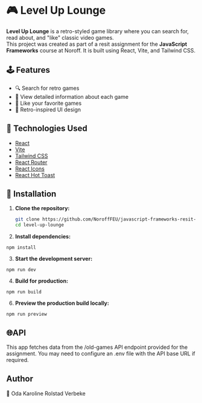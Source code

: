 # 🎮 Level Up Lounge

**Level Up Lounge** is a retro-styled game library where you can search for, read about, and "like" classic video games.  
This project was created as part of a resit assignment for the **JavaScript Frameworks** course at Noroff. It is built using React, Vite, and Tailwind CSS.

## 🕹️ Features

- 🔍 Search for retro games
- 📄 View detailed information about each game
- 💜 Like your favorite games
- 👾 Retro-inspired UI design

## 🚀 Technologies Used

- [React](https://reactjs.org/)
- [Vite](https://vitejs.dev/)
- [Tailwind CSS](https://tailwindcss.com/)
- [React Router](https://reactrouter.com/)
- [React Icons](https://react-icons.github.io/react-icons/)
- [React Hot Toast](https://react-hot-toast.com/)

## 💾 Installation

1. **Clone the repository:**

   ```bash
   git clone https://github.com/NoroffFEU/javascript-frameworks-resit-1-Kittypoda.git
   cd level-up-lounge

2. **Install dependencies:**
   
 `npm install`

3. **Start the development server:**
   
`npm run dev`

4. **Build for production:**
 
 `npm run build`

6. **Preview the production build locally:**
   
 `npm run preview`


## 🌐API

This app fetches data from the /old-games API endpoint provided for the assignment.
You may need to configure an .env file with the API base URL if required.


## Author
🌷 Oda Karoline Rolstad Verbeke 


